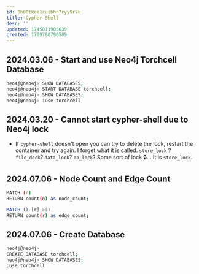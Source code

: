 ```yaml
---
id: 0h00tkee1zuibhn7ryy9r7u
title: Cypher Shell
desc: ''
updated: 1745811905639
created: 1709780790509
---
```


## 2024.03.06 - Start and use Neo4j Torchcell Database

```bash
neo4j@neo4j> SHOW DATABASES;
neo4j@neo4j> START DATABASE torchcell;
neo4j@neo4j> SHOW DATABASES;
neo4j@neo4j> :use torchcell
```

## 2024.03.20 - Cannot start cypher-shell due to Neo4j lock

- If `cypher-shell` doesn't open you can try to delete the lock, restart the container and try again. I forget what it is called. `store_lock` ? `file_dock`? `data_lock`? `db_lock`? Some sort of lock 🔒... It is `store_lock`.

## 2024.07.06 - Node Count and Edge Count

```bash
MATCH (n)
RETURN count(n) as node_count;
```

```bash
MATCH ()-[r]->()
RETURN count(r) as edge_count;
```

## 2024.07.06 - Create Database

```bash
neo4j@neo4j>
CREATE DATABASE torchcell;
neo4j@neo4j> SHOW DATABASES;
:use torchcell
```
